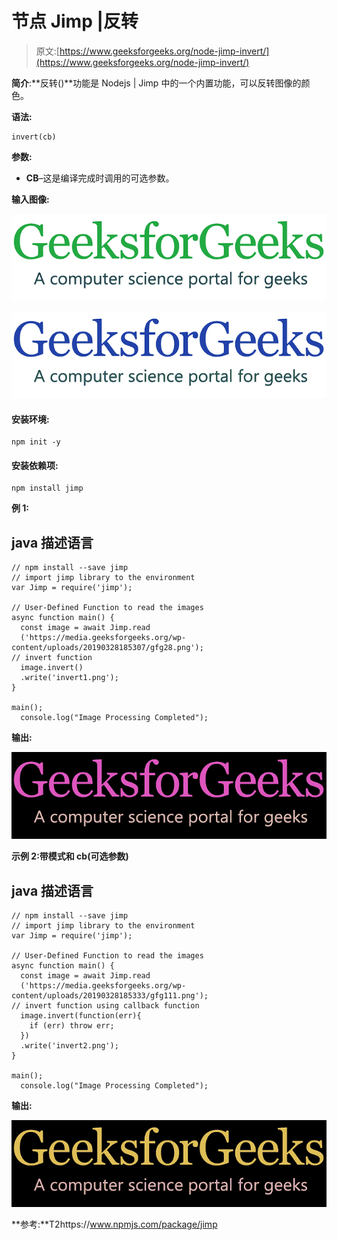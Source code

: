 # 节点 Jimp |反转

> 原文:[https://www.geeksforgeeks.org/node-jimp-invert/](https://www.geeksforgeeks.org/node-jimp-invert/)

**简介**:**反转()**功能是 Nodejs | Jimp 中的一个内置功能，可以反转图像的颜色。

**语法:**

```
invert(cb)
```

**参数:**

*   **CB**–这是编译完成时调用的可选参数。

**输入图像:**

![](img/11d75a22300d1eaf21322ef1a88a13d0.png)

![](img/290a52d70280cfd5211f5083f062f10e.png)

#### 安装环境:

```
npm init -y
```

#### 安装依赖项:

```
npm install jimp
```

**例 1:**

## java 描述语言

```
// npm install --save jimp
// import jimp library to the environment
var Jimp = require('jimp');

// User-Defined Function to read the images
async function main() {
  const image = await Jimp.read
  ('https://media.geeksforgeeks.org/wp-content/uploads/20190328185307/gfg28.png');
// invert function
  image.invert()
  .write('invert1.png');
}

main();
  console.log("Image Processing Completed");
```

**输出:**

![](img/18a0771b88aa5375e041ef6c628aa831.png)

**示例 2:带模式和 cb(可选参数)**

## java 描述语言

```
// npm install --save jimp
// import jimp library to the environment
var Jimp = require('jimp');

// User-Defined Function to read the images
async function main() {
  const image = await Jimp.read
  ('https://media.geeksforgeeks.org/wp-content/uploads/20190328185333/gfg111.png');
// invert function using callback function
  image.invert(function(err){
    if (err) throw err;
  })
  .write('invert2.png');
}

main();
  console.log("Image Processing Completed");
```

**输出:**

![](img/f162b45d3ac235e2cea857e62bdec49c.png)

**参考:**T2https://www.npmjs.com/package/jimp